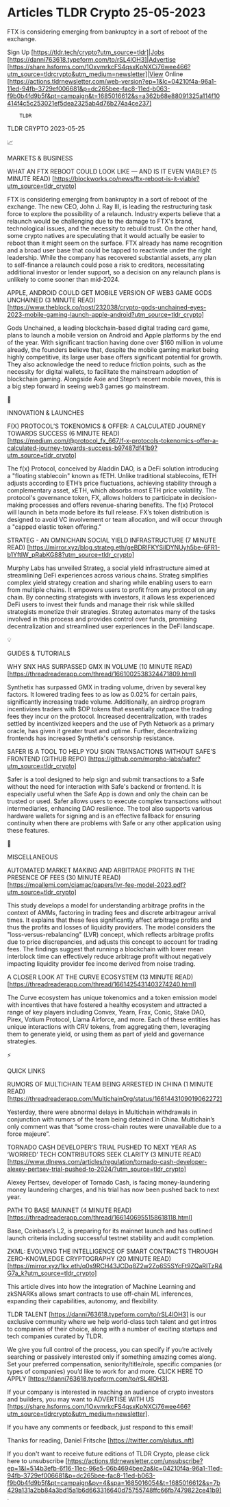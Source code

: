 # Articles TLDR Crypto 25-05-2023

FTX is considering emerging from bankruptcy in a sort of reboot of the
exchange.  

Sign Up [https://tldr.tech/crypto?utm_source=tldr]|Jobs
[https://danni763618.typeform.com/to/rSL4lOH3]|Advertise
[https://share.hsforms.com/1OxvmrkcFS4qsxKpNXCi76wee466?utm_source=tldrcrypto&utm_medium=newsletter]|View
Online
[https://actions.tldrnewsletter.com/web-version?ep=1&lc=04210f4a-96a1-11ed-94fb-3729ef006681&p=dc265bee-fac8-11ed-b063-f9b0b4fd9b5f&pt=campaign&t=1685016612&s=a362b68e88091325a114f10414f4c5c253021ef5dea2325ab4d76b274a4ce237]


		TLDR 

TLDR CRYPTO 2023-05-25

📈 

MARKETS & BUSINESS

WHAT AN FTX REBOOT COULD LOOK LIKE — AND IS IT EVEN VIABLE? (5
MINUTE READ)
[https://blockworks.co/news/ftx-reboot-is-it-viable?utm_source=tldr_crypto]


FTX is considering emerging from bankruptcy in a sort of reboot of the
exchange. The new CEO, John J. Ray III, is leading the restructuring
task force to explore the possibility of a relaunch. Industry experts
believe that a relaunch would be challenging due to the damage to
FTX's brand, technological issues, and the necessity to rebuild trust.
On the other hand, some crypto natives are speculating that it would
actually be easier to reboot than it might seem on the surface. FTX
already has name recognition and a broad user base that could be
tapped to reactivate under the right leadership. While the company has
recovered substantial assets, any plan to self-finance a relaunch
could pose a risk to creditors, necessitating additional investor or
lender support, so a decision on any relaunch plans is unlikely to
come sooner than mid-2024. 

APPLE, ANDROID COULD GET MOBILE VERSION OF WEB3 GAME GODS UNCHAINED (3
MINUTE READ)
[https://www.theblock.co/post/232038/crypto-gods-unchained-eyes-2023-mobile-gaming-launch-apple-android?utm_source=tldr_crypto]


Gods Unchained, a leading blockchain-based digital trading card game,
plans to launch a mobile version on Android and Apple platforms by the
end of the year. With significant traction having done over $160
million in volume already, the founders believe that, despite the
mobile gaming market being highly competitive, its large user base
offers significant potential for growth. They also acknowledge the
need to reduce friction points, such as the necessity for digital
wallets, to facilitate the mainstream adoption of blockchain gaming.
Alongside Axie and Stepn’s recent mobile moves, this is a big step
forward in seeing web3 games go mainstream. 

🚀 

INNOVATION & LAUNCHES

F(X) PROTOCOL’S TOKENOMICS & OFFER: A CALCULATED JOURNEY TOWARDS
SUCCESS (6 MINUTE READ)
[https://medium.com/@protocol_fx_667/f-x-protocols-tokenomics-offer-a-calculated-journey-towards-success-b97487df41b9?utm_source=tldr_crypto]


The f(x) Protocol, conceived by Aladdin DAO, is a DeFi solution
introducing a "floating stablecoin" known as fETH. Unlike traditional
stablecoins, fETH adjusts according to ETH’s price fluctuations,
achieving stability through a complementary asset, xETH, which absorbs
most ETH price volatility. The protocol's governance token, FX, allows
holders to participate in decision-making processes and offers
revenue-sharing benefits. The f(x) Protocol will launch in beta mode
before its full release. FX’s token distribution is designed to
avoid VC involvement or team allocation, and will occur through a
"capped elastic token offering." 

STRATEG - AN OMNICHAIN SOCIAL YIELD INFRASTRUCTURE (7 MINUTE READ)
[https://mirror.xyz/blog.strateg.eth/geBDRlFKYSiIDYNUyh5be-6FR1-b1YftIW_pRabKG88?utm_source=tldr_crypto]


Murphy Labs has unveiled Strateg, a social yield infrastructure aimed
at streamlining DeFi experiences across various chains. Strateg
simplifies complex yield strategy creation and sharing while enabling
users to earn from multiple chains. It empowers users to profit from
any protocol on any chain. By connecting strategists with investors,
it allows less experienced DeFi users to invest their funds and manage
their risk while skilled strategists monetize their strategies.
Strateg automates many of the tasks involved in this process and
provides control over funds, promising decentralization and
streamlined user experiences in the DeFi landscape. 

💡 

GUIDES & TUTORIALS

WHY SNX HAS SURPASSED GMX IN VOLUME (10 MINUTE READ)
[https://threadreaderapp.com/thread/1661002538324471809.html] 

Synthetix has surpassed GMX in trading volume, driven by several key
factors. It lowered trading fees to as low as 0.02% for certain pairs,
significantly increasing trade volume. Additionally, an airdrop
program incentivizes traders with $OP tokens that essentially outpace
the trading fees they incur on the protocol. Increased
decentralization, with trades settled by incentivized keepers and the
use of Pyth Network as a primary oracle, has given it greater trust
and uptime. Further, decentralizing frontends has increased
Synthetix's censorship resistance. 

SAFER IS A TOOL TO HELP YOU SIGN TRANSACTIONS WITHOUT SAFE’S
FRONTEND (GITHUB REPO)
[https://github.com/morpho-labs/safer?utm_source=tldr_crypto] 

Safer is a tool designed to help sign and submit transactions to a
Safe without the need for interaction with Safe's backend or frontend.
It is especially useful when the Safe App is down and only the chain
can be trusted or used. Safer allows users to execute complex
transactions without intermediaries, enhancing DAO resilience. The
tool also supports various hardware wallets for signing and is an
effective fallback for ensuring continuity when there are problems
with Safe or any other application using these features. 

🦄 

MISCELLANEOUS

AUTOMATED MARKET MAKING AND ARBITRAGE PROFITS IN THE PRESENCE OF FEES
(30 MINUTE READ)
[https://moallemi.com/ciamac/papers/lvr-fee-model-2023.pdf?utm_source=tldr_crypto]


This study develops a model for understanding arbitrage profits in the
context of AMMs, factoring in trading fees and discrete arbitrageur
arrival times. It explains that these fees significantly affect
arbitrage profits and thus the profits and losses of liquidity
providers. The model considers the "loss-versus-rebalancing" (LVR)
concept, which reflects arbitrage profits due to price discrepancies,
and adjusts this concept to account for trading fees. The findings
suggest that running a blockchain with lower mean interblock time can
effectively reduce arbitrage profit without negatively impacting
liquidity provider fee income derived from noise trading. 

A CLOSER LOOK AT THE CURVE ECOSYSTEM (13 MINUTE READ)
[https://threadreaderapp.com/thread/1661425431403274240.html] 

The Curve ecosystem has unique tokenomics and a token emission model
with incentives that have fostered a healthy ecosystem and attracted a
range of key players including Convex, Yearn, Frax, Conic, Stake DAO,
Pirex, Votium Protocol, Llama Airforce, and more. Each of these
entities has unique interactions with CRV tokens, from aggregating
them, leveraging them to generate yield, or using them as part of
yield and governance strategies. 

⚡ 

QUICK LINKS

RUMORS OF MULTICHAIN TEAM BEING ARRESTED IN CHINA (1 MINUTE READ)
[https://threadreaderapp.com/MultichainOrg/status/1661443109019062272]


Yesterday, there were abnormal delays in Multichain withdrawals in
conjunction with rumors of the team being detained in China.
Multichain’s only comment was that “some cross-chain routes were
unavailable due to a force majeure”. 

TORNADO CASH DEVELOPER’S TRIAL PUSHED TO NEXT YEAR AS ‘WORRIED’
TECH CONTRIBUTORS SEEK CLARITY (3 MINUTE READ)
[https://www.dlnews.com/articles/regulation/tornado-cash-developer-alexey-pertsev-trial-pushed-to-2024/?utm_source=tldr_crypto]


Alexey Pertsev, developer of Tornado Cash, is facing money-laundering
money laundering charges, and his trial has now been pushed back to
next year. 

PATH TO BASE MAINNET (4 MINUTE READ)
[https://threadreaderapp.com/thread/1661406955158618118.html] 

Base, Coinbase’s L2, is preparing for its mainnet launch and has
outlined launch criteria including successful testnet stability and
audit completion. 

ZKML: EVOLVING THE INTELLIGENCE OF SMART CONTRACTS THROUGH
ZERO-KNOWLEDGE CRYPTOGRAPHY (20 MINUTE READ)
[https://mirror.xyz/1kx.eth/q0s9RCH43JCDq8Z2w2Zo6S5SYcFt9ZQaRITzR4G7a_k?utm_source=tldr_crypto]


This article dives into how the integration of Machine Learning and
zkSNARKs allows smart contracts to use off-chain ML inferences,
expanding their capabilities, autonomy, and flexibility. 

TLDR TALENT [https://danni763618.typeform.com/to/rSL4lOH3] is our
exclusive community where we help world-class tech talent and get
intros to companies of their choice, along with a number of exciting
startups and tech companies curated by TLDR.

We give you full control of the process, you can specify if you’re
actively searching or passively interested only if something amazing
comes along. Set your preferred compensation, seniority/title/role,
specific companies (or types of companies) you’d like to work for
and more. CLICK HERE TO APPLY
[https://danni763618.typeform.com/to/rSL4lOH3].

If your company is interested in reaching an audience of crypto
investors and builders, you may want to ADVERTISE WITH US
[https://share.hsforms.com/1OxvmrkcFS4qsxKpNXCi76wee466?utm_source=tldrcrypto&utm_medium=newsletter].


If you have any comments or feedback, just respond to this email! 

Thanks for reading, 
Daniel Fritsche [https://twitter.com/plutus_nft] 

If you don't want to receive future editions of TLDR Crypto,
please click here to unsubscribe
[https://actions.tldrnewsletter.com/unsubscribe?ep=1&l=514b3efb-6f16-11ec-96e5-06b4694bee2a&lc=04210f4a-96a1-11ed-94fb-3729ef006681&p=dc265bee-fac8-11ed-b063-f9b0b4fd9b5f&pt=campaign&pv=4&spa=1685016054&t=1685016612&s=7b429a131a2bb84a3bd15a1b6d663316640d75755748ffc66fb7479822ce41b9].


 